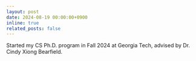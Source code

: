 ```yaml
---
layout: post
date: 2024-08-19 00:00:00+0900
inline: true
related_posts: false
---
```


Started my CS Ph.D. program in Fall 2024 at Georgia Tech, advised by Dr. Cindy Xiong Bearfield.
